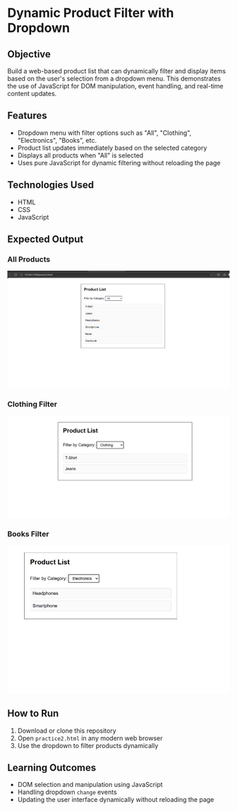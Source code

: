 # Dynamic Product Filter with Dropdown

## Objective
Build a web-based product list that can dynamically filter and display items based on the user's selection from a dropdown menu. This demonstrates the use of JavaScript for DOM manipulation, event handling, and real-time content updates.

## Features
- Dropdown menu with filter options such as "All", "Clothing", "Electronics", "Books", etc.  
- Product list updates immediately based on the selected category  
- Displays all products when "All" is selected  
- Uses pure JavaScript for dynamic filtering without reloading the page  

## Technologies Used
- HTML  
- CSS  
- JavaScript  

## Expected Output
### All Products
![All Products](Screenshot%202025-09-14%20233424.png)

### Clothing Filter
![Clothing Filter](Screenshot%202025-09-14%20233431.png)

### Books Filter
![Books Filter](Screenshot%202025-09-14%20233438.png)

## How to Run
1. Download or clone this repository  
2. Open `practice2.html` in any modern web browser  
3. Use the dropdown to filter products dynamically  

## Learning Outcomes
- DOM selection and manipulation using JavaScript  
- Handling dropdown `change` events  
- Updating the user interface dynamically without reloading the page  

